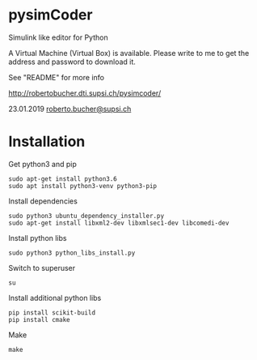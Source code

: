 # pysimCoder
Simulink like editor for Python

A Virtual Machine (Virtual Box) is available. Please write to me to get
the address and password to download it.

See "README" for more info

http://robertobucher.dti.supsi.ch/pysimcoder/

23.01.2019 roberto.bucher@supsi.ch

# Installation

Get python3 and pip
```
sudo apt-get install python3.6
sudo apt install python3-venv python3-pip
```

Install dependencies
```
sudo python3 ubuntu_dependency_installer.py
sudo apt-get install libxml2-dev libxmlsec1-dev libcomedi-dev
```

Install python libs
```
sudo python3 python_libs_install.py
```

Switch to superuser
```
su
```

Install additional python libs
```
pip install scikit-build
pip install cmake
```

Make
```
make
```
